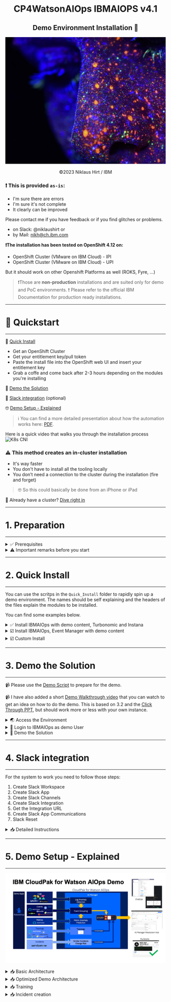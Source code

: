 <center> <h1>CP4WatsonAIOps IBMAIOPS v4.1</h1> </center>
<center> <h2>Demo Environment Installation 🚀</h2> </center>

![K8s CNI](./doc/pics/front.png)


<center> ©2023 Niklaus Hirt / IBM </center>


<div style="page-break-after: always;"></div>


### ❗ This is provided `as-is`:

* I'm sure there are errors
* I'm sure it's not complete
* It clearly can be improved


Please contact me if you have feedback or if you find glitches or problems.

- on Slack: @niklaushirt or
- by Mail: nikh@ch.ibm.com


**❗The installation has been tested on OpenShift 4.12 on:**

- OpenShift Cluster (VMware on IBM Cloud) - IPI
- OpenShift Cluster (VMware on IBM Cloud) - UPI

But it should work on other Openshift Platforms as well (ROKS, Fyre, ...)



> ❗Those are **non-production** installations and are suited only for demo and PoC environments. ❗
> Please refer to the official IBM Documentation for production ready installations.

<div style="page-break-after: always;"></div>

---------------------------------------------------------------
# 🚀 Quickstart
---------------------------------------------------------------


🐥 [Quick Install](#1-preparation)

* Get an OpenShift Cluster
* Get your entitlement key/pull token
* Paste the install file into the OpenShift web UI and insert your entitlement key
* Grab a coffe and come back after 2-3 hours depending on the modules you're installing

🚀 [Demo the Solution](#3-demo-the-solution)

📱 [Slack integration](#4-slack-integration) (optional)

🤓 [Demo Setup - Explained](#5-demo-setup---explained)


> ℹ️ You can find a more detailed presentation about how the automation works here: [PDF](https://ibm.box.com/s/gx0tcubl9k4phvdsrffd7taragrmvz02).
> 



Here is a quick video that walks you through the installation process
![K8s CNI](./doc/pics/JOB_INSTALL.gif)


### ⚠️ **This method creates an in-cluster installation**

- It's way faster
- You don't have to install all the tooling locally
- You don’t need a connection to the cluster during the installation (fire and forget)



> 🤓 So this could basically be done from an iPhone or iPad	

🚀 Already have a cluster? [Dive right in](#-21-install-ai-manager-with-demo-content-turbonomic-and-instana)



<div style="page-break-after: always;"></div>


---------------------------------------------------------------
# 1. Preparation
---------------------------------------------------------------


 

<div style="page-break-after: always;"></div>

<details>
<summary>✅ Prerequisites</summary>

## 1.1 Prerequisites 

### 1.1.1 OpenShift requirements 

I installed the demo in a Techzone environment.

You'll need:

- ROKS 4.12
- 5x worker nodes with **32 CPU / 128 GB**  ❗


You **might** get away with less if you don't install some components (Event Manager, ELK, Turbonomic,...) but no guarantee.



### 1.1.2 Get an OpenShift Cluster (IBMers and IBM Partners only)


IBMers and Partners can get a temporary cluster from [**Techzone**](https://techzone.ibm.com/collection/tech-zone-certified-base-images).


1. Select `OpenShift Cluster (VMware on IBM Cloud) - IPI - Public` Openshift that you want to use above

1. Create a cluster for `Practice/Self Education` or `Test` if you don't have an Opportunity Number

1. Select your preferred Geograpy

  ![K8s CNI](./doc/pics/roks01.png)

1. Select the maximum end date that fits your needs (you can extend the duration once after creation)

	![K8s CNI](./doc/pics/roks03.png)

1. Select Openshift Storage

   - Storage OCS/ODF Size: **5TiB** - This is important as with the 500MiB option your installation will run out of space rapidly.

   - OpenShift Version: **4.12**

	![K8s CNI](./doc/pics/roks02.png)

1. Select the Cluster Size

	- Worker node count: **5**
	- Flavour: **32 vCPU X 128 GB** ❗ 

	> ❗ If you want to install IBMAIOps, Trubonomic and Instana please select **32 vCPU X 128 GB** 

	![K8s CNI](./doc/pics/roks04.png)

1. Click `Submit`
1. Once the cluster is provisioned, don't forget to extend it to 8 days if needed.


### 1.1.3 Get the IBMAIOPS installation token (registry pull token) 

You can get the installation (registry pull token) token from [https://myibm.ibm.com/products-services/containerlibrary](https://myibm.ibm.com/products-services/containerlibrary).

This allows the IBMAIOPS images to be pulled from the IBM Container Registry.

<div style="page-break-after: always;"></div>

</details>
<details>
<summary>⚠️ Important remarks before you start</summary>

## ⚠️⚠️ 1.2 Important remarks before you start ⚠️⚠️

Those are remarks to feedback and problem reports I got from the field.

Those scripts have been tested thoroughly on different environments and have proven to be VERY reliable.

If you think that you hit a problem:

* Make sure that you have provisioned a cluster with **5 worker nodes with 32 CPU and 128 GB** each (`b3c.16x64` - it's easy to select the wrong size). If you have Pods in `0/0` state verify the `Events`. If you get `Not enough CPU` then delete the cluster and provision the correct size.
* If you want to install IBMAIOps, Turbonomic and Instana please select **5 worker nodes with 32 CPU and 128 GB**
* The complete installation takes about 2.5 to 8 hours depending on your region where and how you deployed ROKS to (see above).
* If you see Pods in `CrashLoop` or other error states, try to wait it out (this can be due to dependencies on other componenets that are not ready yet). Chances are that the deployment will eventually go through. If after 8h you are still stuck, ping me.
* **Select and use ONLY ONE of the scripts** below, depending on which components you want to install.




### ❗ So simply put be patient and make sure you have the correct size of cluster provisioned!

<div style="page-break-after: always;"></div>

</details>


---------------------------------------------------------------
# 2. Quick Install
---------------------------------------------------------------



You can use the scritps in the `Quick_Install` folder to rapidly spin up a demo environment.
The names should be self explaining and the headers of the files explain the modules to be installed.


You can find some examples below.


<details>
<summary>✅ Install IBMAIOps with demo content, Turbonomic and Instana</summary>

## 2.1 Install IBMAIOps with demo content, Turbonomic and Instana 

> ### ✅ This is probably the one that you want.

You get IBMAIOps installed and pre-trained in one simple script.
Ready to go.
On top of that you get Turbonomic and Instana instances to play around a bit (you'll need a license key for each).



![K8s CNI](./doc/pics/install01.png)

1. In the the OCP Web UI click on the `+` sign in the right upper corner
1. Copy and paste the content from [this file](./Quick_Install/01_INSTALL_IBMAIOPS_TURBO_INSTANA.yaml)
3. Replace `<REGISTRY_TOKEN>` at the end of the file with your pull token from step 1.1.3 (the Entitlement key from https://myibm.ibm.com)
4. Replace `<YOUR_SALES_KEY>` and  `<YOUR_AGENT_KEY>` at the end of the file with your Instana license if you have one
5. Replace the TURBO_LICENSE `NONE` at the end of the file with your Turbonomic license if you have one
3. Click `Save`

> ℹ️❗ If you get a ClusterRoleBinding already exists, just ignore it


### **🚀 You can now go to [Demo the Solution](#3-demo-the-solution)**

This installation cocntains:

> - **IBMAIOps**
> 	- IBM Operator
> 	- IBMAIOps Instance
> - **IBMAIOps Demo Content**
>    - **OpenLDAP** & Register with IBMAIOps
> 
>    
>    - **AWX** (Open Source Ansible Tower) with preloaded Playbooks
>    - **AI Models** - Load and Train 
>      - Create Training Definitions (TG, LAD, CR, SI. Turn off RSA) 
>      - Create Training Data (LAD, SNOW) 
>      - Train Models (TG, LAD, CR, SI) 
>    - **Topology**
>      - RobotShop Demo App
>      - Create K8s Observer
>      - Create ASM merge rules
>      - Load Overlay Topology
>      - Create IBMAIOps Application
>    - **Misc**
> 	   - Creates valid certificate for Ingress (Slack) 
> 	   - External Routes (Flink, Topology, ...)
> 	   - Disables ASM Service match rule 
> 	   - Create Policy Creation for Stories and Runbooks 
> 	   - Demo Service Account 
> - **Turbonomic**
> - **Turbonomic Demo Content**
> 		- Demo User
> 		- RobotShop Demo App with synthetic metric
> 		- Instana target (if Instana is installed - you have to enter the API Token Manually)
> 		- Groups for vCenter and RobotShop
> 		- Groups for licensing
> 		- Resource Hogs
> - **Instana**
> 

<div style="page-break-after: always;"></div>

</details>
<details>
<summary>☑️ Install IBMAIOps, Event Manager with demo content</summary>

## 2.2 Install IBMAIOps, Event Manager with demo content

You get all the IBMAIOPS components installed and pre-trained in one simple script.
Ready to go.



![K8s CNI](./doc/pics/install01.png)

1. In the the OCP Web UI click on the `+` sign in the right upper corner
1. Copy and paste the content from [this file](./Quick_Install/01_INSTALL_AIMGR_EVTMGR.yaml)
3. Replace `<REGISTRY_TOKEN>` at the end of the file with your pull token from step 1.1.3 (the Entitlement key from https://myibm.ibm.com)
3. Click `Save`

> ℹ️❗ If you get a ClusterRoleBinding already exists, just ignore it


### **🚀 You can now go to [Demo the Solution](#3-demo-the-solution)**

This installation cocntains:

> - **IBMAIOps**
> 	- IBM Operator
> 	- IBMAIOps Instance
> - **IBMAIOps Demo Content**
>    - **OpenLDAP** & Register with IBMAIOps
> 
>    
>    - **AWX** (Open Source Ansible Tower) with preloaded Playbooks
>    - **AI Models** - Load and Train 
>      - Create Training Definitions (TG, LAD, CR, SI. Turn off RSA) 
>      - Create Training Data (LAD, SNOW) 
>      - Train Models (TG, LAD, CR, SI) 
>    - **Topology**
>      - RobotShop Demo App
>      - Create K8s Observer
>      - Create ASM merge rules
>      - Load Overlay Topology
>      - Create IBMAIOps Application
>    - **Misc**
> 	   - Creates valid certificate for Ingress (Slack) 
> 	   - External Routes (Flink, Topology, ...)
> 	   - Disables ASM Service match rule 
> 	   - Create Policy Creation for Stories and Runbooks 
> 	   - Demo Service Account 
> - **Event Manager**
> 	- Event Manager
> - **Event Manager Demo Content**
>   - **Topology**
>     - Create ASM merge rules
>     - Load ASM merge Topology
>     - Create IBMAIOps Application
> 

<div style="page-break-after: always;"></div>


</details>
<details>
<summary>☑️ Custom Install</summary>

## 2.3 Custom Install

1. Open the [00\_INSTALL_CUSTOM.yaml](./Quick_Install/00_INSTALL_IBM_AIOPS.yaml) file
1. Adap the installation configuration to your needs. Select the modules to install and their configuration.

	```yaml
	- name: ibm-aiops
	  kind: IBMAIOps						<-- The feature to be configured
	  install: true							<-- Install yes/no
	
	  # current_ibmaiops_feature			<-- Configuration of the feature
	  # IBMAIOPS Size of the install
	  aiops_size: small
	  ...
	  # Version of the catalog subscription
	  subscription_channel: v4.1
	
	```
	
1. Replace `<REGISTRY_TOKEN>` at the end of the file with your pull token from step 1.1.3 (the Entitlement key from https://myibm.ibm.com)
1. Copy the content
1. In the the OCP Web UI click on the `+` sign in the right upper corner
1. Paste the content
1. Click `Save`

> ℹ️❗ If you get a ClusterRoleBinding already exists, just ignore it


### **🚀 You can now go to [Demo the Solution](#3-demo-the-solution)**


</details>



---------------------------------------------------------------
# 3. Demo the Solution
---------------------------------------------------------------

📹 Please use the [Demo Script](/./doc/CP4AIOps%20Live%20Environment%20Sample%20Demo%20Script_NO_CHATOPS.md) to prepare for the demo.

📹 I have also added a short [Demo Walkthrough video](https://ibm.box.com/s/a4zbl8rjevxqfe48yxgatgmhomsiu8wl) that you can watch to get an idea on how to do the demo. This is based on 3.2 and the [Click Through PPT](https://ibm.box.com/s/icgkxzlt2ja6dth16dpdin055uyysej1), but should work more or less with your own instance.


<details>
<summary>🌏 Access the Environment</summary>

## 3.1 Access the Environment

To access the demo environment:

* Click on the Application Menu <svg fill="currentColor" height="1em" width="1em" viewBox="0 0 512 512" aria-hidden="true" role="img" style="vertical-align: -0.125em;"><path d="M149.333 56v80c0 13.255-10.745 24-24 24H24c-13.255 0-24-10.745-24-24V56c0-13.255 10.745-24 24-24h101.333c13.255 0 24 10.745 24 24zm181.334 240v-80c0-13.255-10.745-24-24-24H205.333c-13.255 0-24 10.745-24 24v80c0 13.255 10.745 24 24 24h101.333c13.256 0 24.001-10.745 24.001-24zm32-240v80c0 13.255 10.745 24 24 24H488c13.255 0 24-10.745 24-24V56c0-13.255-10.745-24-24-24H386.667c-13.255 0-24 10.745-24 24zm-32 80V56c0-13.255-10.745-24-24-24H205.333c-13.255 0-24 10.745-24 24v80c0 13.255 10.745 24 24 24h101.333c13.256 0 24.001-10.745 24.001-24zm-205.334 56H24c-13.255 0-24 10.745-24 24v80c0 13.255 10.745 24 24 24h101.333c13.255 0 24-10.745 24-24v-80c0-13.255-10.745-24-24-24zM0 376v80c0 13.255 10.745 24 24 24h101.333c13.255 0 24-10.745 24-24v-80c0-13.255-10.745-24-24-24H24c-13.255 0-24 10.745-24 24zm386.667-56H488c13.255 0 24-10.745 24-24v-80c0-13.255-10.745-24-24-24H386.667c-13.255 0-24 10.745-24 24v80c0 13.255 10.745 24 24 24zm0 160H488c13.255 0 24-10.745 24-24v-80c0-13.255-10.745-24-24-24H386.667c-13.255 0-24 10.745-24 24v80c0 13.255 10.745 24 24 24zM181.333 376v80c0 13.255 10.745 24 24 24h101.333c13.255 0 24-10.745 24-24v-80c0-13.255-10.745-24-24-24H205.333c-13.255 0-24 10.745-24 24z"></path></svg> in your Openshift Web Console.
* Select `IBMAIOps Demo UI`
* Login with the password `P4ssw0rd!`

	![demo](./doc/pics/demo-menu.png)




<div style="page-break-after: always;"></div>

</details>
<details>
<summary>🔐 Login to IBMAIOps as demo User</summary>

## 3.2 Login to IBMAIOps as demo User

* Click on the blue `IBMAIOps` button
* Login as User `demo` with the Password `P4ssw0rd!`


![demo](./doc/pics/demo01.png)


</details>
<details>
<summary>🚀 Demo the Solution</summary>

## 3.3 🚀 Demo the Solution

Please use the [Script](/./doc/CP4AIOps%20Live%20Environment%20Sample%20Demo%20Script_NO_CHATOPS.md) to prepare for the demo.

Then start the demo with the [Demo Script](/./doc/CP4AIOps%20Live%20Environment%20Sample%20Demo%20Script_NO_CHATOPS.md#3-deliver-the-demo).

</details>
<div style="page-break-after: always;"></div>



---------------------------------------------------------------
# 4. Slack integration
---------------------------------------------------------------


For the system to work you need to follow those steps:


1. Create Slack Workspace
1. Create Slack App
1. Create Slack Channels
1. Create Slack Integration
1. Get the Integration URL
1. Create Slack App Communications
1. Slack Reset

<div style="page-break-after: always;"></div>


<details>
<summary>📥 Detailed Instructions</summary>

## 4.1 Create your Slack Workspace

1. Create a Slack workspace by going to https://slack.com/get-started#/createnew and logging in with an email <i>**which is not your IBM email**</i>. Your IBM email is part of the IBM Slack enterprise account and you will not be able to create an independent Slack workspace outside if the IBM slack service. 

  ![slack1](./doc/pics/slackws1.png)

2. After authentication, you will see the following screen:

  ![slack2](./doc/pics/slackws2.png)

3. Click **Create a Workspace** ->

4. Name your Slack workspace

  ![slack3](./doc/pics/slackws3.png)

  Give your workspace a unique name such as aiops-\<yourname\>.

5. Describe the workspace current purpose

  ![slack4](./doc/pics/slackws4.png)

  This is free text, you may simply write “demo for IBM AIOps” or whatever you like.

6. 

  ![slack5](./doc/pics/slackws5.png)

  You may add team members to your new Slack workspace or skip this step.


At this point you have created your own Slack workspace where you are the administrator and can perform all the necessary steps to integrate with CP4WAOps.

![slack6](./doc/pics/slackws6.png)

**Note** : This Slack workspace is outside the control of IBM and must be treated as a completely public environment. Do not place any confidential material in this Slack workspace.

<div style="page-break-after: always;"></div>


## 4.2 Create Your Slack App

1. Create a Slack app, by going to https://api.slack.com/apps and clicking `Create New App`. 

   ![slack7](./doc/pics/slack01.png)


2. Select `From an app manifest`


  ![slack7](./doc/pics/slack02.png)

3. Select the appropriate workspace that you have created before and click `Next`

4. Copy and paste the content of this file [./doc/slack/slack-app-manifest.yaml](./doc/slack/slack-app-manifest.yaml).

	Don't bother with the URLs just yet, we will adapt them as needed.

5. Click `Next`

5. Click `Create`

6. Scroll down to Display Information and name your IBMAIOPS app.

7. You can add an icon to the app (there are some sample icons in the ./tools/4_integrations/slack/icons folder.

8. Click save changes

9. In the `Basic Information` menu click on `Install to Workspace` then click `Allow`

<div style="page-break-after: always;"></div>


## 4.3 Create Your Slack Channels


1. In Slack add a two new channels:
	* aiops-demo-reactive
	* aiops-demo-proactive

	![slack7](./doc/pics/slack03.png)


2. Right click on each channel and select `Copy Link`

	This should get you something like this https://xxxx.slack.com/archives/C021QOY16BW
	The last part of the URL is the channel ID (i.e. C021QOY16BW)
	Jot them down for both channels
	
3. Under Apps click Browse Apps

	![slack7](./doc/pics/slack13.png)

4. Select the App you just have created

5. Invite the Application to each of the two channels by typing

	```bash
	@<MyAppname>
	```

6. Select `Add to channel`

	You shoud get a message from <MyAppname> saying `was added to #<your-channel> by ...`


<div style="page-break-after: always;"></div>

## 4.4 Integrate Your Slack App

In the Slack App: 

1. In the `Basic Information` menu get the `Signing Secret` (not the Client Secret!) and jot it down

	![K8s CNI](./doc/pics/doc47.png)
	
3. In the `OAuth & Permissions` get the `Bot User OAuth Token` (not the User OAuth Token!) and jot it down

	![K8s CNI](./doc/pics/doc48.png)

In the IBMAIOps (IBMAIOPS) 

1. In the `IBMAIOps` "Hamburger" Menu select `Define`/`Data and tool integrations`
1. Click `Add connection`

	![K8s CNI](./doc/pics/doc14.png)
	
1. Under `Slack`, click on `Add Connection`
	![K8s CNI](./doc/pics/doc45.png)

6. Name it "Slack"
7. Paste the `Signing Secret` from above
8. Paste the `Bot User OAuth Token` from above

	![K8s CNI](./doc/pics/doc50.png)
	
9. Paste the channel IDs from the channel creation step in the respective fields

	![K8s CNI](./doc/pics/doc49.png)
	
	![K8s CNI](./doc/pics/doc52.png)
		
		

10. Test the connection and click save




<div style="page-break-after: always;"></div>


## 4.5 Create the Integration URL

In the IBMAIOps (IBMAIOPS) 

1. Go to `Data and tool integrations`
2. Under `Slack` click on `1 integration`
3. Copy out the URL

	![secure_gw_search](./doc/pics/slack04.png)

This is the URL you will be using for step 6.


<div style="page-break-after: always;"></div>


## 4.6 Create Slack App Communications

Return to the browser tab for the Slack app. 

### 4.6.1 Event Subscriptions

1. Select `Event Subscriptions`.

2. In the `Enable Events` section, click the slider to enable events. 

3. For the Request URL field use the `Request URL` from step 5.

	e.g: `https://<my-url>/aiops/aimanager/instances/xxxxx/api/slack/events`

4. After pasting the value in the field, a *Verified* message should display.

	![slacki3](./doc/pics/slacki3.png)

	If you get an error please check 5.7

5. Verify that on the `Subscribe to bot events` section you got:

	*  `app_mention` and 
	*  `member_joined_channel` events.

	![slacki4](./doc/pics/slacki4.png)

6. Click `Save Changes` button.


### 4.6.2 Interactivity & Shortcuts

7. Select `Interactivity & Shortcuts`. 

8. In the Interactivity section, click the slider to enable interactivity. For the `Request URL` field, use use the URL from above.

 **There is no automatic verification for this form**

![slacki5](./doc/pics/slacki5.png)

9. Click `Save Changes` button.

### 4.6.3 Slash Commands

Now, configure the `welcome` slash command. With this command, you can trigger the welcome message again if you closed it. 

1. Select  `Slash Commands`

2. Click `Create New Command` to create a new slash command. 

	Use the following values:
	
	
	| Field | Value |
	| --- | --- |
	|Command| /welcome|
	|Request URL|the URL from above|
	|Short Description| Welcome to IBM AIOps|

3. Click `Save`.

### 4.6.4 Reinstall App

The Slack app must be reinstalled, as several permissions have changed. 

1. Select `Install App` 
2. Click `Reinstall to Workspace`

Once the workspace request is approved, the Slack integration is complete. 

If you run into problems validating the `Event Subscription` in the Slack Application, see 5.2

<div style="page-break-after: always;"></div>

<div style="page-break-after: always;"></div>



<div style="page-break-after: always;"></div>

## 4.7 Slack Reset


### 4.7.1 Get the User OAUTH Token

This is needed for the reset scripts in order to empty/reset the Slack channels.

This is based on [Slack Cleaner2](https://github.com/sgratzl/slack_cleaner2).
You might have to install this:

```bash
pip3 install slack-cleaner2
```
#### Reset reactive channel 

In your Slack app

1. In the `OAuth & Permissions` get the `User OAuth Token` (not the Bot User OAuth Token this time!) and jot it down

In file `./tools/98_maintenance/scripts/13_reset-slack.sh`

2. Replace `not_configured` for the `SLACK_TOKEN` parameter with the token 
3. Adapt the channel name for the `SLACK_REACTIVE` parameter


#### Reset proactive channel 

In your Slack app

1. In the `OAuth & Permissions` get the `User OAuth Token` (not the Bot User OAuth Token this time!) and jot it down (same token as above)

In file `./tools/98_maintenance/scripts/14_reset-slack-changerisk.sh`

2. Replace `not_configured` for the `SLACK_TOKEN` parameter with the token 
3. Adapt the channel name for the `SLACK_PROACTIVE` parameter



### 4.7.2 Perform Slack Reset

Call either of the scripts above to reset the channel:

```bash

./tools/98_maintenance/scripts/13_reset-slack.sh

or

./tools/98_maintenance/scripts/14_reset-slack-changerisk.sh

```
</details>



---------------------------------------------------------------
# 5. Demo Setup - Explained
---------------------------------------------------------------


![demo](./doc/pics/aiops_arch_overview.jpg)

<details>
<summary>📥 Basic Architecture</summary>

## 5.1 Basic Architecture

The environement (Kubernetes, Applications, ...) create logs that are being fed into a Log Management Tool (ELK in this case).

![demo](./doc/pics/aiops_arch_overview.jpg)

1. External Systems generate Alerts and send them into the IBMAIOps for Event Grouping.
1. At the same time IBMAIOps ingests the raw logs coming from the Log Management Tool (ELK) and looks for anomalies in the stream based on the trained model.
2. It also ingests Metric Data and looks for anomalies
1. If it finds an anomaly (logs and/or metrics) it forwards it to the Event Grouping as well.
1. Out of this, IBMAIOps creates an Incident that is being enriched with Topology (Localization and Blast Radius) and with Similar Incidents that might help correct the problem.
1. The Incident is then sent to Slack.
1. A Runbook is available to correct the problem but not launched automatically.

<div style="page-break-after: always;"></div>

</details>
<details>
<summary>📥 Optimized Demo Architecture</summary>

## 5.2 Optimized Demo Architecture

The idea of this repo is to provide a optimised, complete, pre-trained demo environment that is self-contained (e.g. can be deployed in only one cluster)

It contains the following components (which can be installed independently):

 - **IBMAIOps**
 	- IBM Operator
 	- IBMAIOps Instance
 - **IBMAIOps Demo Content**  (optional)
    - **OpenLDAP** & Register with IBMAIOps
    - **AWX** (Open Source Ansible Tower) with preloaded Playbooks
    - **AI Models** - Load and Train 
      - Create Training Definitions (TG, LAD, CR, SI. Turn off RSA) 
      - Create Training Data (LAD, SNOW) 
      - Train Models (TG, LAD, CR, SI) 
    - **Topology**
      - RobotShop Demo App
      - Create K8s Observer
      - Create ASM merge rules
      - Load Overlay Topology
      - Create IBMAIOps Application
    - **Misc**
     	   - Creates valid certificate for Ingress (Slack) 
     	   	   	   	   - External Routes (Flink, Topology, ...)
     	   	   	   	    	   	   	    	   	    	   - Disables ASM Service match rule 
     	   	   	   	    	   	   	    	   	    	   	   	   	    	   	    	   	   	    	   	   - Create Policy Creation for Stories and Runbooks 
     	   	   	   	    	   	   	    	   	    	   	   	   	    	   	    	   	   	    	   	    	   	   	    	   	    	   	   	    	   	    	   	    	   	    	   - Demo Service Account 
 - **Event Manager**  (optional)
 	- Event Manager
 - **Event Manager Demo Content**  (optional)
   - **Topology**
     - Create ASM merge rules
     - Load ASM merge Topology
     - Create IBMAIOps Application
 - **Turbonomic**  (optional)
 - **Turbonomic Demo Content** (optional)
	- Demo User
	- RobotShop Demo App with synthetic metric
	- Instana target (if Instana is installed - you have to enter the API Token Manually)
	- Groups for vCenter and RobotShop
	- Groups for licensing
	- Resource Hogs
 - **Instana**  (optional)

![demo](./doc/pics/aiops_arch_dataflow.jpg)


For the this specific Demo environment:

* ELK is not needed as I am using pre-canned logs for training and for the anomaly detection (inception)
* Same goes for Metrics, I am using pre-canned metric data for training and for the anomaly detection (inception)
* The Events are also created from pre-canned content that is injected into IBMAIOps
* There are also pre-canned ServiceNow Incidents if you don’t want to do the live integration with SNOW
* The Webpages that are reachable from the Events are static and hosted on my GitHub
* The same goes for ServiceNow Incident pages if you don’t integrate with live SNOW

This allows us to:

* Install the whole Demo Environment in a self-contained OCP Cluster
* Trigger the Anomalies reliably
* Get Events from sources that would normally not be available (Instana, Turbonomic, Log Aggregator, Metric Provider, ...)
* Show some examples of SNOW integration without a live system


<div style="page-break-after: always;"></div>

</details>
<details>
<summary>📥 Training </summary>

## 5.3 Training

### 5.3.1 Loading training data

![demo](./doc/pics/aiops_arch_training.jpg)

Loading Training data is done at the lowest possible level (for efficiency and speed):

* Logs: Loading Elastic Search indexes directly into ES - two days of logs for March 3rd and 4th 2022
* SNOW: Loading Elastic Search indexes directly into ES - synthetic data with 15k change requests and 5k incidents
* Metrics: Loading Cassandra dumps of metric data - 3 months of synthetic data for 13 KPIs


### 5.3.2 Training the models

The models can be trained directly on the data that has been loaded as described above.


<div style="page-break-after: always;"></div>

</details>
<details>
<summary>📥 Incident creation</summary>

## 5.4 Incident creation (inception)

![demo](./doc/pics/aiops_arch_inception.jpg)

Incidents are being created by using the high level APIs in order to simulate a real-world scenario.

* Events: Pre-canned events are being injected through the corresponding REST API
* Logs: Pre-canned anomalous logs for a 30 min timerange are injected through Kafka
* Metrics: Anomalous metric data are generated on the fly and injected via the corresponding REST API
</details>


<div style="page-break-after: always;"></div>

